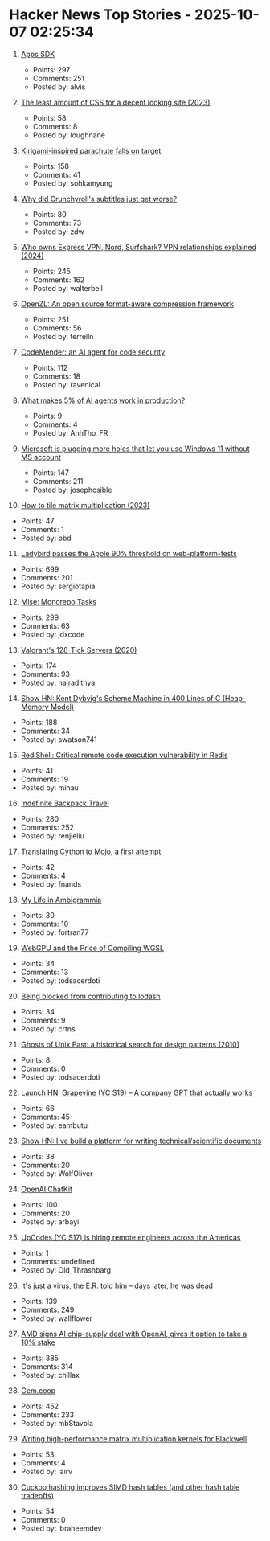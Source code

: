 # Hacker News Top Stories - 2025-10-07 02:25:34

1. [Apps SDK](https://developers.openai.com/apps-sdk/)
   - Points: 297
   - Comments: 251
   - Posted by: alvis

2. [The least amount of CSS for a decent looking site (2023)](https://thecascade.dev/article/least-amount-of-css/)
   - Points: 58
   - Comments: 8
   - Posted by: loughnane

3. [Kirigami-inspired parachute falls on target](https://physicsworld.com/a/kirigami-inspired-parachute-falls-on-target/)
   - Points: 158
   - Comments: 41
   - Posted by: sohkamyung

4. [Why did Crunchyroll's subtitles just get worse?](https://animebythenumbers.substack.com/p/worse-crunchyroll-subtitles)
   - Points: 80
   - Comments: 73
   - Posted by: zdw

5. [Who owns Express VPN, Nord, Surfshark? VPN relationships explained (2024)](https://windscribe.com/blog/the-vpn-relationship-map/)
   - Points: 245
   - Comments: 162
   - Posted by: walterbell

6. [OpenZL: An open source format-aware compression framework](https://engineering.fb.com/2025/10/06/developer-tools/openzl-open-source-format-aware-compression-framework/)
   - Points: 251
   - Comments: 56
   - Posted by: terrelln

7. [CodeMender: an AI agent for code security](https://deepmind.google/discover/blog/introducing-codemender-an-ai-agent-for-code-security/)
   - Points: 112
   - Comments: 18
   - Posted by: ravenical

8. [What makes 5% of AI agents work in production?](https://www.motivenotes.ai/p/what-makes-5-of-ai-agents-actually)
   - Points: 9
   - Comments: 4
   - Posted by: AnhTho_FR

9. [Microsoft is plugging more holes that let you use Windows 11 without MS account](https://www.theverge.com/news/793579/microsoft-windows-11-local-account-bypass-workaround-changes)
   - Points: 147
   - Comments: 211
   - Posted by: josephcsible

10. [How to tile matrix multiplication (2023)](https://alvinwan.com/how-to-tile-matrix-multiplication/)
   - Points: 47
   - Comments: 1
   - Posted by: pbd

11. [Ladybird passes the Apple 90% threshold on web-platform-tests](https://twitter.com/awesomekling/status/1974781722953953601)
   - Points: 699
   - Comments: 201
   - Posted by: sergiotapia

12. [Mise: Monorepo Tasks](https://github.com/jdx/mise/discussions/6564)
   - Points: 299
   - Comments: 63
   - Posted by: jdxcode

13. [Valorant's 128-Tick Servers (2020)](https://technology.riotgames.com/news/valorants-128-tick-servers)
   - Points: 174
   - Comments: 93
   - Posted by: nairadithya

14. [Show HN: Kent Dybvig's Scheme Machine in 400 Lines of C (Heap-Memory Model)](https://gist.github.com/swatson555/8cc36d8d022d7e5cc44a5edb2c4f7d0b)
   - Points: 188
   - Comments: 34
   - Posted by: swatson741

15. [RediShell: Critical remote code execution vulnerability in Redis](https://www.wiz.io/blog/wiz-research-redis-rce-cve-2025-49844)
   - Points: 41
   - Comments: 19
   - Posted by: mihau

16. [Indefinite Backpack Travel](https://jeremymaluf.com/onebag/)
   - Points: 280
   - Comments: 252
   - Posted by: renjieliu

17. [Translating Cython to Mojo, a first attempt](https://fnands.com/blog/2025/sklearn-mojo-dbscan-inner/)
   - Points: 42
   - Comments: 4
   - Posted by: fnands

18. [My Life in Ambigrammia](https://www.theatlantic.com/ideas/archive/2025/10/ambigrams-words-double-meanings-art/684404/)
   - Points: 30
   - Comments: 10
   - Posted by: fortran77

19. [WebGPU and the Price of Compiling WGSL](https://hugodaniel.com/posts/webgpu-diagnostics/)
   - Points: 34
   - Comments: 13
   - Posted by: todsacerdoti

20. [Being blocked from contributing to lodash](https://c.ruatta.com/on-being-blocked-from-contributing-to-lodash/)
   - Points: 34
   - Comments: 9
   - Posted by: crtns

21. [Ghosts of Unix Past: a historical search for design patterns (2010)](https://lwn.net/Articles/411845/)
   - Points: 8
   - Comments: 0
   - Posted by: todsacerdoti

22. [Launch HN: Grapevine (YC S19) – A company GPT that actually works](https://getgrapevine.ai/)
   - Points: 66
   - Comments: 45
   - Posted by: eambutu

23. [Show HN: I've build a platform for writing technical/scientific documents](https://www.monsterwriter.com)
   - Points: 38
   - Comments: 20
   - Posted by: WolfOliver

24. [OpenAI ChatKit](https://github.com/openai/chatkit-js)
   - Points: 100
   - Comments: 20
   - Posted by: arbayi

25. [UpCodes (YC S17) is hiring remote engineers across the Americas](https://up.codes/careers?utm_source=HN)
   - Points: 1
   - Comments: undefined
   - Posted by: Old_Thrashbarg

26. [It's just a virus, the E.R. told him – days later, he was dead](https://www.nytimes.com/2025/10/05/well/sam-terblanche-virus-death-columbia.html)
   - Points: 139
   - Comments: 249
   - Posted by: wallflower

27. [AMD signs AI chip-supply deal with OpenAI, gives it option to take a 10% stake](https://www.reuters.com/business/amd-signs-ai-chip-supply-deal-with-openai-gives-it-option-take-10-stake-2025-10-06/)
   - Points: 385
   - Comments: 314
   - Posted by: chillax

28. [Gem.coop](https://gem.coop/)
   - Points: 452
   - Comments: 233
   - Posted by: mbStavola

29. [Writing high-performance matrix multiplication kernels for Blackwell](https://docs.jax.dev/en/latest/pallas/gpu/blackwell_matmul.html)
   - Points: 53
   - Comments: 4
   - Posted by: lairv

30. [Cuckoo hashing improves SIMD hash tables (and other hash table tradeoffs)](https://reiner.org/cuckoo-hashing)
   - Points: 54
   - Comments: 0
   - Posted by: ibraheemdev

